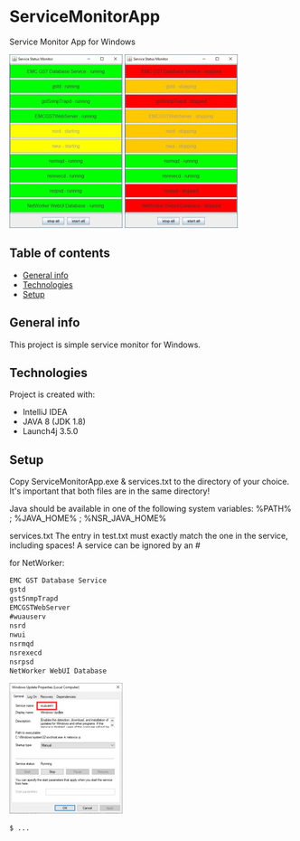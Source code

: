 # ServiceMonitorApp
Service Monitor App for Windows

![Algorithm schema](./pic1_.jpg)
![Algorithm schema](./pic2_.jpg)

## Table of contents
* [General info](#general-info)
* [Technologies](#technologies)
* [Setup](#setup)

## General info
This project is simple service monitor for Windows.
	
## Technologies
Project is created with:
* IntelliJ IDEA
* JAVA 8 (JDK 1.8)
* Launch4j 3.5.0
	
## Setup
Copy ServiceMonitorApp.exe & services.txt to the directory of your choice.
It's important that both files are in the same directory!

Java should be available in one of the following system variables: %PATH% ; %JAVA_HOME% ; %NSR_JAVA_HOME%

services.txt
The entry in test.txt must exactly match the one in the service, including spaces!
A service can be ignored by an #

for NetWorker:
```
EMC GST Database Service
gstd
gstSnmpTrapd
EMCGSTWebServer
#wuauserv
nsrd
nwui
nsrmqd
nsrexecd
nsrpsd
NetWorker WebUI Database
```

![Algorithm schema](./pic3_.jpg)

```
$ ...
```
